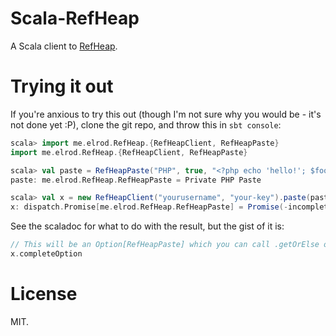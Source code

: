 # Scala-RefHeap

A Scala client to [RefHeap](https://refheap.com/).

# Trying it out

If you're anxious to try this out (though I'm not sure why you would be - it's
not done yet :P), clone the git repo, and throw this in `sbt console`:

```scala
scala> import me.elrod.RefHeap.{RefHeapClient, RefHeapPaste}
import me.elrod.RefHeap.{RefHeapClient, RefHeapPaste}

scala> val paste = RefHeapPaste("PHP", true, "<?php echo 'hello!'; $foo = false;")
paste: me.elrod.RefHeap.RefHeapPaste = Private PHP Paste

scala> val x = new RefHeapClient("yourusername", "your-key").paste(paste)
x: dispatch.Promise[me.elrod.RefHeap.RefHeapPaste] = Promise(-incomplete-)
```

See the scaladoc for what to do with the result, but the gist of it is:

```scala
// This will be an Option[RefHeapPaste] which you can call .getOrElse on and handle appropriately.
x.completeOption
```

# License

MIT.
